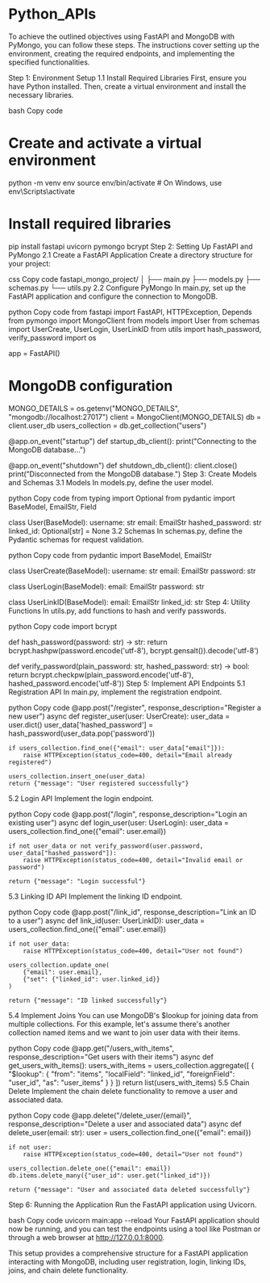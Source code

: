 # Python_APIs

To achieve the outlined objectives using FastAPI and MongoDB with PyMongo, you can follow these steps. The instructions cover setting up the environment, creating the required endpoints, and implementing the specified functionalities.

Step 1: Environment Setup
1.1 Install Required Libraries
First, ensure you have Python installed. Then, create a virtual environment and install the necessary libraries.

bash
Copy code
# Create and activate a virtual environment
python -m venv env
source env/bin/activate  # On Windows, use env\Scripts\activate

# Install required libraries
pip install fastapi uvicorn pymongo bcrypt
Step 2: Setting Up FastAPI and PyMongo
2.1 Create a FastAPI Application
Create a directory structure for your project:

css
Copy code
fastapi_mongo_project/
│
├── main.py
├── models.py
├── schemas.py
└── utils.py
2.2 Configure PyMongo
In main.py, set up the FastAPI application and configure the connection to MongoDB.

python
Copy code
from fastapi import FastAPI, HTTPException, Depends
from pymongo import MongoClient
from models import User
from schemas import UserCreate, UserLogin, UserLinkID
from utils import hash_password, verify_password
import os

app = FastAPI()

# MongoDB configuration
MONGO_DETAILS = os.getenv("MONGO_DETAILS", "mongodb://localhost:27017")
client = MongoClient(MONGO_DETAILS)
db = client.user_db
users_collection = db.get_collection("users")

@app.on_event("startup")
def startup_db_client():
    print("Connecting to the MongoDB database...")

@app.on_event("shutdown")
def shutdown_db_client():
    client.close()
    print("Disconnected from the MongoDB database.")
Step 3: Create Models and Schemas
3.1 Models
In models.py, define the user model.

python
Copy code
from typing import Optional
from pydantic import BaseModel, EmailStr, Field

class User(BaseModel):
    username: str
    email: EmailStr
    hashed_password: str
    linked_id: Optional[str] = None
3.2 Schemas
In schemas.py, define the Pydantic schemas for request validation.

python
Copy code
from pydantic import BaseModel, EmailStr

class UserCreate(BaseModel):
    username: str
    email: EmailStr
    password: str

class UserLogin(BaseModel):
    email: EmailStr
    password: str

class UserLinkID(BaseModel):
    email: EmailStr
    linked_id: str
Step 4: Utility Functions
In utils.py, add functions to hash and verify passwords.

python
Copy code
import bcrypt

def hash_password(password: str) -> str:
    return bcrypt.hashpw(password.encode('utf-8'), bcrypt.gensalt()).decode('utf-8')

def verify_password(plain_password: str, hashed_password: str) -> bool:
    return bcrypt.checkpw(plain_password.encode('utf-8'), hashed_password.encode('utf-8'))
Step 5: Implement API Endpoints
5.1 Registration API
In main.py, implement the registration endpoint.

python
Copy code
@app.post("/register", response_description="Register a new user")
async def register_user(user: UserCreate):
    user_data = user.dict()
    user_data['hashed_password'] = hash_password(user_data.pop('password'))

    if users_collection.find_one({"email": user_data["email"]}):
        raise HTTPException(status_code=400, detail="Email already registered")

    users_collection.insert_one(user_data)
    return {"message": "User registered successfully"}
5.2 Login API
Implement the login endpoint.

python
Copy code
@app.post("/login", response_description="Login an existing user")
async def login_user(user: UserLogin):
    user_data = users_collection.find_one({"email": user.email})

    if not user_data or not verify_password(user.password, user_data["hashed_password"]):
        raise HTTPException(status_code=400, detail="Invalid email or password")

    return {"message": "Login successful"}
5.3 Linking ID API
Implement the linking ID endpoint.

python
Copy code
@app.post("/link_id", response_description="Link an ID to a user")
async def link_id(user: UserLinkID):
    user_data = users_collection.find_one({"email": user.email})

    if not user_data:
        raise HTTPException(status_code=400, detail="User not found")

    users_collection.update_one(
        {"email": user.email},
        {"set": {"linked_id": user.linked_id}}
    )

    return {"message": "ID linked successfully"}
5.4 Implement Joins
You can use MongoDB's $lookup for joining data from multiple collections. For this example, let's assume there's another collection named items and we want to join user data with their items.

python
Copy code
@app.get("/users_with_items", response_description="Get users with their items")
async def get_users_with_items():
    users_with_items = users_collection.aggregate([
        {
            "$lookup": {
                "from": "items",
                "localField": "linked_id",
                "foreignField": "user_id",
                "as": "user_items"
            }
        }
    ])
    return list(users_with_items)
5.5 Chain Delete
Implement the chain delete functionality to remove a user and associated data.

python
Copy code
@app.delete("/delete_user/{email}", response_description="Delete a user and associated data")
async def delete_user(email: str):
    user = users_collection.find_one({"email": email})

    if not user:
        raise HTTPException(status_code=400, detail="User not found")

    users_collection.delete_one({"email": email})
    db.items.delete_many({"user_id": user.get("linked_id")})

    return {"message": "User and associated data deleted successfully"}
Step 6: Running the Application
Run the FastAPI application using Uvicorn.

bash
Copy code
uvicorn main:app --reload
Your FastAPI application should now be running, and you can test the endpoints using a tool like Postman or through a web browser at http://127.0.0.1:8000.

This setup provides a comprehensive structure for a FastAPI application interacting with MongoDB, including user registration, login, linking IDs, joins, and chain delete functionality.
